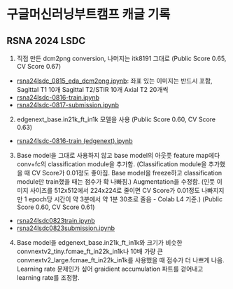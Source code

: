 # 구글머신러닝부트캠프 캐글 기록

## RSNA 2024 LSDC

1. 직접 만든 dcm2png conversion, 나머지는 itk8191 그대로 (Public Score 0.65, CV Score 0.67)
- [rsna24lsdc_0815_eda_dcm2png.ipynb](https://github.com/star-bits/mlb-kaggle/blob/main/rsna24lsdc_0815_eda_dcm2png.ipynb): 좌표 있는 이미지는 반드시 포함, Sagittal T1 10개 Sagittal T2/STIR 10개 Axial T2 20개씩
- [rsna24lsdc-0816-train.ipynb](https://github.com/star-bits/mlb-kaggle/blob/main/rsna24lsdc-0816-train.ipynb)
- [rsna24lsdc-0817-submission.ipynb](https://github.com/star-bits/mlb-kaggle/blob/main/rsna24lsdc-0817-submission.ipynb)

2. edgenext_base.in21k_ft_in1k 모델을 사용 (Public Score 0.60, CV Score 0.63)
- [rsna24lsdc-0816-train (edgenext).ipynb](https://github.com/star-bits/mlb-kaggle/blob/main/rsna24lsdc-0816-train%20(edgenext).ipynb)

3. Base model을 그대로 사용하지 않고 base model의 아웃풋 feature map에다 conv+fc의 classification module을 추가함. (Classification module을 추가했을 때 CV Score가 0.01정도 좋아짐. Base model을 freeze하고 classification module만 train했을 때는 점수가 확 나빠짐.) Augmentation을 수정함. (인풋 이미지 사이즈를 512x512에서 224x224로 줄이면 CV Score가 0.01정도 나빠지지만 1 epoch당 시간이 약 3분에서 약 1분 30초로 줄음 - Colab L4 기준.) (Public Score 0.60, CV Score 0.61)
- [rsna24lsdc0823train.ipynb](https://github.com/star-bits/mlb-kaggle/blob/main/rsna24lsdc0823train.ipynb)
- [rsna24lsdc0823submission.ipynb](https://github.com/star-bits/mlb-kaggle/blob/main/rsna24lsdc0823submission.ipynb)

4. Base model을 edgenext_base.in21k_ft_in1k와 크기가 비슷한 convnextv2_tiny.fcmae_ft_in22k_in1k나 10배 가량 큰 convnextv2_large.fcmae_ft_in22k_in1k를 사용했을 때 점수가 더 나쁘게 나옴. Learning rate 문제인가 싶어 graidient accumulation 파트를 걷어내고 learning rate를 조정함.

